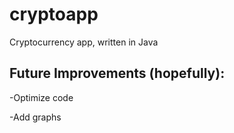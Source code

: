 # cryptoapp
Cryptocurrency app, written in Java

## Future Improvements (hopefully):
-Optimize code

-Add graphs
